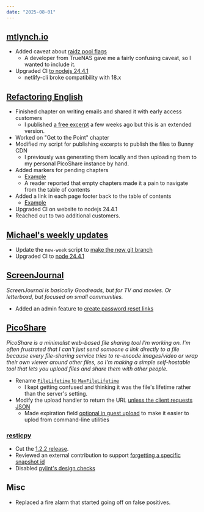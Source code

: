 ```yaml
---
date: "2025-08-01"
---
```


## [mtlynch.io](https://mtlynch.io)

- Added caveat about [raidz pool flags](https://github.com/mtlynch/mtlynch.io/pull/1534)
  - A developer from TrueNAS gave me a fairly confusing caveat, so I wanted to include it.
- Upgraded CI [to nodejs 24.4.1](https://github.com/mtlynch/mtlynch.io/pull/1533)
  - netlify-cli broke compatibility with 18.x

## [Refactoring English](https://refactoringenglish.com)

- Finished chapter on writing emails and shared it with early access customers
  - I published [a free excerpt](https://refactoringenglish.com/chapters/techniques-for-writing-emails/) a few weeks ago but this is an extended version.
- Worked on "Get to the Point" chapter
- Modified my script for publishing excerpts to publish the files to Bunny CDN
  - I previously was generating them locally and then uploading them to my personal PicoShare instance by hand.
- Added markers for pending chapters
  - [Example](pending.webp)
  - A reader reported that empty chapters made it a pain to navigate from the table of contents
- Added a link in each page footer back to the table of contents
  - [Example](footer-link.webp)
- Upgraded CI on website to nodejs 24.4.1
- Reached out to two additional customers.

## [Michael's weekly updates](https://github.com/mtlynch/weeks.mtlynch.io)

- Update the `new-week` script to [make the new git branch](https://github.com/mtlynch/weeks.mtlynch.io/pull/22)
- Upgraded CI to [node 24.4.1](https://github.com/mtlynch/weeks.mtlynch.io/pull/23)

## [ScreenJournal](https://thescreenjournal.com/)

_ScreenJournal is basically Goodreads, but for TV and movies. Or letterboxd, but focused on small communities._

- Added an admin feature to [create password reset links](https://github.com/mtlynch/screenjournal/pull/429)

## [PicoShare](https://pico.rocks)

_PicoShare is a minimalist web-based file sharing tool I'm working on. I'm often frustrated that I can't just send someone a link directly to a file because every file-sharing service tries to re-encode images/video or wrap their own viewer around other files, so I'm making a simple self-hostable tool that lets you upload files and share them with other people._

- Rename [`FileLifetime` to `MaxFileLifetime`](https://github.com/mtlynch/picoshare/pull/701)
  - I kept getting confused and thinking it was the file's lifetime rather than the server's setting.
- Modify the upload handler to return the URL [unless the client requests JSON](https://github.com/mtlynch/picoshare/pull/702)
  - Made expiration field [optional in guest upload](https://github.com/mtlynch/picoshare/pull/700) to make it easier to uplod from command-line utilities

### [resticpy](https://github.com/mtlynch/resticpy)

- Cut the [1.2.2 release](https://github.com/mtlynch/resticpy/releases/tag/1.2.2).
- Reviewed an external contribution to support [forgetting a specific snapshot id](https://github.com/mtlynch/resticpy/pull/192)
- Disabled [pylint's design checks](https://github.com/mtlynch/resticpy/pull/193)

## Misc

- Replaced a fire alarm that started going off on false positives.
